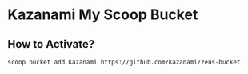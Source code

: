 # Kazanami My Scoop Bucket

## How to Activate?

```
scoop bucket add Kazanami https://github.com/Kazanami/zeus-bucket
```
